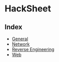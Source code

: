 # HackSheet

## Index
- [General](/General.md)
- [Network](/Network.md)
- [Reverse Engineering](/ReverseEngineering.md)
- [Web](/Web.md)
